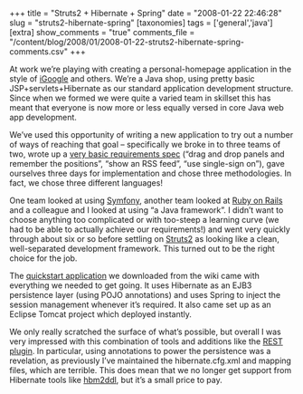 +++
title = "Struts2 + Hibernate + Spring"
date = "2008-01-22 22:46:28"
slug = "struts2-hibernate-spring"
[taxonomies]
tags = ['general','java']
[extra]
show_comments = "true"
comments_file = "/content/blog/2008/01/2008-01-22-struts2-hibernate-spring-comments.csv"
+++

At work we’re playing with creating a personal-homepage application in the style of [iGoogle](http://www.google.com/ig) and others. We’re a Java shop, using pretty basic JSP+servlets+Hibernate as our standard application development structure. Since when we formed we were quite a varied team in skillset this has meant that everyone is now more or less equally versed in core Java web app development.

We’ve used this opportunity of writing a new application to try out a number of ways of reaching that goal – specifically we broke in to three teams of two, wrote up a [very basic requirements spec](http://wiki.bath.ac.uk/display/bucswebdev/first-pass+tech+implementation) (“drag and drop panels and remember the positions”, “show an RSS feed”, “use single-sign on”), gave ourselves three days for implementation and chose three methodologies. In fact, we chose three different languages!

One team looked at using [Symfony](http://www.symfony-project.org/), another team looked at [Ruby on Rails](http://rubyonrails.org/) and a colleague and I looked at using “a Java framework”. I didn’t want to choose anything too complicated or with too-steep a learning curve (we had to be able to actually achieve our requirements!) and went very quickly through about six or so before settling on [Struts2](http://struts.apache.org/2.0.11/index.html) as looking like a clean, well-separated development framework. This turned out to be the right choice for the job.

The [quickstart application](http://struts.apache.org/2.0.11/docs/struts-2-spring-2-jpa-ajax.html) we downloaded from the wiki came with everything we needed to get going. It uses Hibernate as an EJB3 persistence layer (using POJO annotations) and uses Spring to inject the session management whenever it’s required. It also came set up as an Eclipse Tomcat project which deployed instantly.

We only really scratched the surface of what’s possible, but overall I was very impressed with this combination of tools and additions like the [REST plugin](http://struts.apache.org/2.x/docs/rest-plugin.html). In particular, using annotations to power the persistence was a revelation, as previously I’ve maintained the hibernate.cfg.xml and mapping files, which are terrible. This does mean that we no longer get support from Hibernate tools like [hbm2ddl](http://www.hibernate.org/hib_docs/tools/reference/en/html/ant.html#d0e1137), but it’s a small price to pay.
